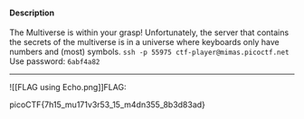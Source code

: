 
#### Description

The Multiverse is within your grasp! Unfortunately, the server that contains the secrets of the multiverse is in a universe where keyboards only have numbers and (most) symbols. `ssh -p 55975 ctf-player@mimas.picoctf.net` Use password: `6abf4a82`

------------
![[FLAG using Echo.png]]FLAG:

picoCTF{7h15_mu171v3r53_15_m4dn355_8b3d83ad}